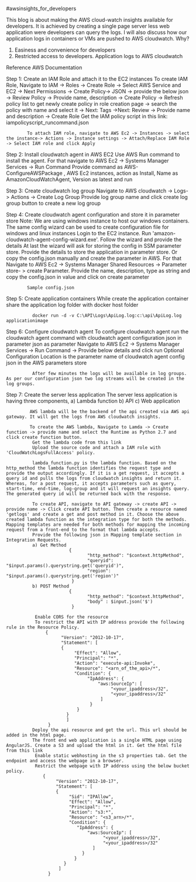 #awsinsights_for_developers

This blog is about making the AWS cloud-watch insights available for developers. It is achieved by creating a single page server less web application were developers can query the logs.  I will also discuss how our application logs in containers or VMs are pushed to AWS cloudwatch.
Why?

1. Easiness and convenience for developers
2. Restricted access to developers.
Application logs to AWS cloudwatch

Reference AWS Documentation

Step 1: Create an IAM Role and attach it to the EC2 instances
             To create IAM Role, Navigate to IAM -> Roles -> Create Role -> Select AWS Service and EC2 -> Next Permissions -> Create Policy-> JSON -> provide the below json -> Review Policy -> Provide name, description -> Create Policy -> Refresh policy list to get newly create policy in role creation page -> search the policy with name and select it -> Next: Tags ->Next: Review -> Provide name and description -> Create Role
            Get the IAM policy script in this link: iampolicyscript_runcommand.json

            To attach IAM role, navigate to AWS Ec2 -> Instances -> select the instance-> Actions -> Instance settings -> Attach/Replace IAM Role -> Select IAM role and click Apply

Step 2: Install cloudwatch agent in AWS EC2
            Use AWS Run command to install the agent. For that navigate to AWS Ec2 -> Systems Manager Services -> Run Command
Provide command as AWS-ConfigureAWSPackage , AWS Ec2 instances, action as Install, Name as AmazonCloudWatchAgent, Version as latest and run


Step 3:  Create cloudwatch log group
              Navigate to AWS cloudwatch -> Logs-> Actions -> Create Log Group
              Provide log group name and click create log group button to create a new log group

Step 4: Create cloudwatch agent configuration and store it in parameter store
             Note: We are using windows instance to host our windows containers. The same config wizard can be used to create configuration file for windows and linux instances
             Login to the EC2 instance. Run 'amazon-cloudwatch-agent-config-wizard.exe'. Follow the wizard and provide the details
             At last the wizard will ask for storing the config in SSM parameter store. Provide the details to store the application in parameter store. Or copy the config.json manually and create the parameter in AWS. For that Navigate to AWS Ec2 -> Systems Manager Shared Resources -> Parameter store- > create Parameter. Provide the name, description, type as string and copy the config.json in value and click on create parameter

            Sample config.json

Step 5: Create application containers
             While create the application container share the application log folder with docker host folder

              docker run -d -v C:\API\Logs\ApiLog.log:c:\api\ApiLog.log applicationimage

Step 6: Configure cloudwatch agent
             To configure cloudwatch agent run the cloudwatch agent command with cloudwatch agent configuration json in parameter json as parameter
              Navigate to AWS Ec2 -> Systems Manager Services -> Run Command -> Provide below details and click run
              Optional Configuration Location is the parameter name of cloudwatch agent config json in the AWS parameters store




              After few minutes the logs will be available in log groups. As per our configuration json two log streams will be created in the log groups.




Step 7: Create the server less application
             The server less application is having three components,
              a) Lambda function
              b) API
              c) Web application

             AWS lambda will be the backend of the api created via AWS api gateway. It will get the logs from AWS cloudwatch insights.

             To create the AWS lambda, Navigate to Lamda -> Create function -> provide name and select the Runtime as Python 2.7 and click create function button.            
              Get the lambda code from this link
              Upload the source code and attach a IAM role with 'CloudWatchLogsFullAccess' policy.

              lambda_function.py is the lambda function. Based on the http_method the lambda function identifies the request type and provide the output accordingly. If it is a get request, it accepts a query id and pulls the logs from cloudwatch insights and return it. Whereas, for a post request, it accepts parameters such as query, start-time, end-time, log-group and it will request an insights query. The generated query id will be returned back with the response.

              To create API, navigate to API gateway -> create API -> provide name -> Click create API button. Then create a resource named 'getlogs' and create a get and post method in it. Choose the above created lambda function as the integration type for both the methods. Mapping templates are needed for both methods for mapping the incoming request from a front-end to the format that lambda accepts. 
              Provide the following json in Mapping template section in Integration Requests.
              a) Get Method
                            {
                                   "http_method": "$context.httpMethod",
                                   "queryid": "$input.params().querystring.get('queryid')",
                                   "region": "$input.params().querystring.get('region')"
                             }
              b) POST Method
                            {
                                   "http_method": "$context.httpMethod",
                                   "body" : $input.json('$') 
                             }

               Enable CORS for the resource
               To restrict the API with IP address provide the following rule in the Resource Policy.
                   {
                         "Version": "2012-10-17",
                         "Statement": [
                         {
                              "Effect": "Allow",
                              "Principal": "*",
                              "Action": "execute-api:Invoke",
                              "Resource": "<arn_of_the_api>/*",
                              "Condition": {
                                   "IpAddress": {
                                       "aws:SourceIp": [
                                            "<your_ipaddress>/32",
                                            "<your_ipaddress>/32"
                                        ]
                                    }
                               }
                           }
                           ]
                    }
              Deploy the api resource and get the url. This url should be added in the html page.
              The front end web application is a single HTML page using AngularJS. Create a S3 and upload the html in it. Get the html file from this link
               Enable static webhosting in the s3 properties tab. Get the endpoint and access the webpage in a browser.
               Restrict the webpage with IP address using the below bucket policy.
                  {
                       "Version": "2012-10-17",
                       "Statement": [
                       {
                            "Sid": "IPAllow",
                            "Effect": "Allow",
                            "Principal": "*",
                            "Action": "s3:*",
                            "Resource": "<s3_arn>/*",
                            "Condition": {
                               "IpAddress": {
                                   "aws:SourceIp": [
                                         "<your_ipaddress>/32",
                                         "<your_ipaddress>/32"
                                     ]
                                 }
                              }
                          }
                        ]
                    }



